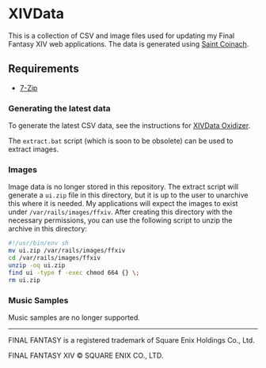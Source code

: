 # XIVData

This is a collection of CSV and image files used for updating my Final Fantasy XIV web applications. The data is generated using [Saint Coinach](https://github.com/ufx/SaintCoinach).

## Requirements
* [7-Zip](https://www.7-zip.org/)

### Generating the latest data

To generate the latest CSV data, see the instructions for [XIVData Oxidizer](https://github.com/mattantonelli/xiv-data-oxidizer).

The `extract.bat` script (which is soon to be obsolete) can be used to extract images.

### Images

Image data is no longer stored in this repository. The extract script will generate a `ui.zip` file in this directory, but it is up to the user to unarchive this where it is needed. My applications will expect the images to exist under `/var/rails/images/ffxiv`. After creating this directory with the necessary permissions, you can use the following script to unzip the archive in this directory:

```sh
#!/usr/bin/env sh
mv ui.zip /var/rails/images/ffxiv
cd /var/rails/images/ffxiv
unzip -oq ui.zip
find ui -type f -exec chmod 664 {} \;
rm ui.zip
```

### Music Samples

Music samples are no longer supported.

---

FINAL FANTASY is a registered trademark of Square Enix Holdings Co., Ltd.

FINAL FANTASY XIV © SQUARE ENIX CO., LTD.
